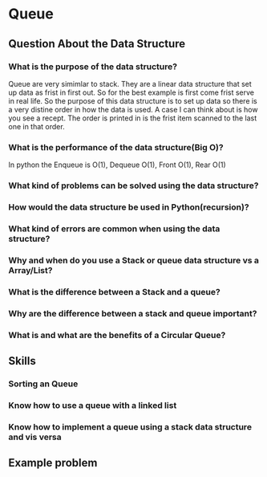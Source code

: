 # Queue

## Question About the Data Structure

### What is the purpose of the data structure?
Queue are very simimlar to stack. They are a linear data structure that set up data as frist in first out. So for the best example is first come frist serve in real life. So the purpose of this data structure is to set up data so there is a very distine order in how the data is used. A case I can think about is how you see a recept. The order is printed in is the frist item scanned to the last one in that order.
### What is the performance of the data structure(Big O)?
In python the Enqueue is O(1), Dequeue O(1), Front O(1), Rear O(1)
### What kind of problems can be solved using the data structure?
### How would the data structure be used in Python(recursion)?
### What kind of errors are common when using the data structure?
### Why and when do you use a Stack or queue data structure vs a Array/List?
### What is the difference between a Stack and a queue?
### Why are the difference between a stack and queue important?
### What is and what are the benefits of a Circular Queue?

## Skills

### Sorting an Queue
### Know how to use a queue with a linked list
### Know how to implement a queue using a stack data structure and vis versa 

## Example problem
